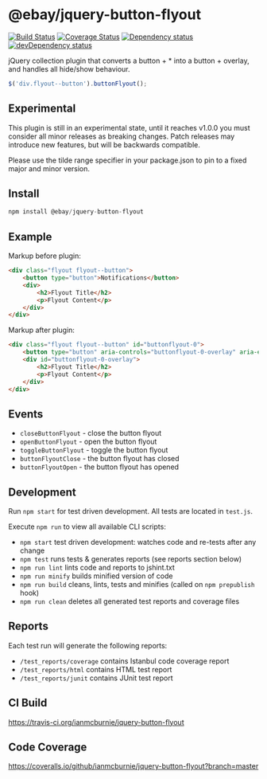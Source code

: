 # @ebay/jquery-button-flyout

<p>
    <a href="https://travis-ci.org/ianmcburnie/jquery-button-flyout"><img src="https://api.travis-ci.org/ianmcburnie/jquery-button-flyout.svg?branch=master" alt="Build Status" /></a>
    <a href='https://coveralls.io/github/ianmcburnie/jquery-button-flyout?branch=master'><img src='https://coveralls.io/repos/ianmcburnie/jquery-button-flyout/badge.svg?branch=master&service=github' alt='Coverage Status' /></a>
    <a href="https://david-dm.org/ianmcburnie/jquery-button-flyout"><img src="https://david-dm.org/ianmcburnie/jquery-button-flyout.svg" alt="Dependency status" /></a>
    <a href="https://david-dm.org/ianmcburnie/jquery-button-flyout#info=devDependencies"><img src="https://david-dm.org/ianmcburnie/jquery-button-flyout/dev-status.svg" alt="devDependency status" /></a>
</p>

jQuery collection plugin that converts a button + * into a button + overlay, and handles all hide/show behaviour.

```js
$('div.flyout--button').buttonFlyout();
```

## Experimental

This plugin is still in an experimental state, until it reaches v1.0.0 you must consider all minor releases as breaking changes. Patch releases may introduce new features, but will be backwards compatible.

Please use the tilde range specifier in your package.json to pin to a fixed major and minor version.

## Install

```js
npm install @ebay/jquery-button-flyout
```

## Example

Markup before plugin:

```html
<div class="flyout flyout--button">
    <button type="button">Notifications</button>
    <div>
        <h2>Flyout Title</h2>
        <p>Flyout Content</p>
    </div>
</div>
```

Markup after plugin:

```html
<div class="flyout flyout--button" id="buttonflyout-0">
    <button type="button" aria-controls="buttonflyout-0-overlay" aria-expanded="false">Notifications</button>
    <div id="buttonflyout-0-overlay">
        <h2>Flyout Title</h2>
        <p>Flyout Content</p>
    </div>
</div>
```

## Events

* `closeButtonFlyout` - close the button flyout
* `openButtonFlyout` - open the button flyout
* `toggleButtonFlyout` - toggle the button flyout
* `buttonFlyoutClose` - the button flyout has closed
* `buttonFlyoutOpen` - the button flyout has opened

## Development

Run `npm start` for test driven development. All tests are located in `test.js`.

Execute `npm run` to view all available CLI scripts:

* `npm start` test driven development: watches code and re-tests after any change
* `npm test` runs tests & generates reports (see reports section below)
* `npm run lint` lints code and reports to jshint.txt
* `npm run minify` builds minified version of code
* `npm run build` cleans, lints, tests and minifies (called on `npm prepublish` hook)
* `npm run clean` deletes all generated test reports and coverage files

## Reports

Each test run will generate the following reports:

* `/test_reports/coverage` contains Istanbul code coverage report
* `/test_reports/html` contains HTML test report
* `/test_reports/junit` contains JUnit test report

## CI Build

https://travis-ci.org/ianmcburnie/jquery-button-flyout

## Code Coverage

https://coveralls.io/github/ianmcburnie/jquery-button-flyout?branch=master
